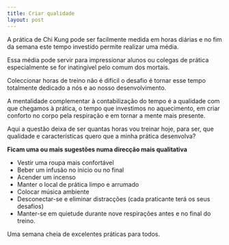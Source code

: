```yaml
---
title: Criar qualidade
layout: post
---
```

A prática de Chi Kung pode ser facilmente medida em horas diárias e no fim da semana este tempo investido permite realizar uma média. 

Essa média pode servir para impressionar alunos ou colegas de prática especialmente se for inatingível pelo comum dos mortais.

Coleccionar horas de treino não é difícil o desafio é tornar esse tempo totalmente dedicado a nós e ao nosso desenvolvimento.  

A mentalidade complementar à contabilização do tempo é a qualidade com que chegamos à prática, o tempo que investimos no aquecimento, em criar conforto no corpo pela respiração e em tornar a mente mais presente.

Aqui a questão deixa de ser quantas horas vou treinar hoje, para ser, que qualidade e características quero que a minha prática desenvolva?

**Ficam uma ou mais sugestões numa direcção mais qualitativa** 

+ Vestir uma roupa mais confortável
+ Beber um infusão no inicio ou no final
+ Acender um incenso 
+ Manter o local de prática limpo e arrumado
+ Colocar música ambiente 
+ Desconectar-se e eliminar distracções (cada praticante terá os seus desafios)
+ Manter-se em quietude durante nove respirações antes e no final do treino.

Uma semana cheia de excelentes práticas para todos.
